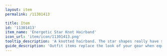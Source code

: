 ```yaml
---
layout: item
permalink: /11301413

title: Item
id: '11301413'
item_name: 'Energetic Star Knot Hairband'
icon_url: 'item/icon/11301413.png'
tooltip_description: 'A knotted hairband. The star shapes really have some zip!'
guide_description: 'Outfit items replace the look of your gear when equipped.'
---
```

